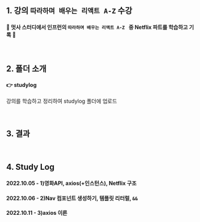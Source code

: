## 1. 강의 `따라하며 배우는 리액트 A-Z` 수강
#### 🦁 멋사 스터디에서 인프런의 `따라하며 배우는 리액트 A-Z ` 중 Netflix 파트를 학습하고 기록 🦁

<br>

## 2. 폴더 소개
#### 👉 studylog
강의를 학습하고 정리하여 studylog 폴더에 업로드


<br>

## 3. 결과

<br>

## 4. Study Log

#### 2022.10.05 - 1)영화API, axios(+인스턴스), Netflix 구조
#### 2022.10.06 - 2)Nav 컴포넌트 생성하기, 템플릿 리터럴, `&&`
#### 2022.10.11 - 3)axios 이론